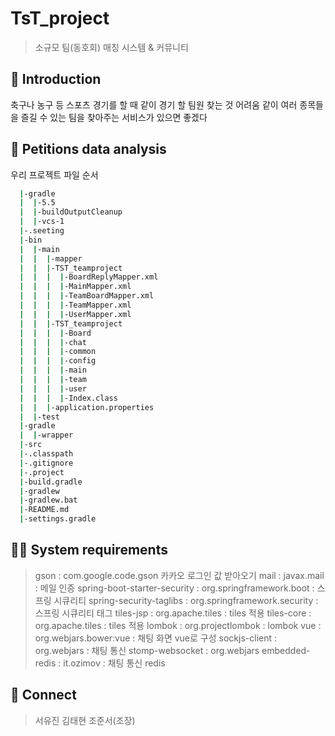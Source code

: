 # TsT_project
> 소규모 팀(동호회) 매칭 시스템 & 커뮤니티

## 📖 Introduction
축구나 농구 등 스포츠 경기를 할 때 같이 경기 할 팀원 찾는 것 어려움
같이 여러 종목들을 즐길 수 있는 팀을 찾아주는 서비스가 있으면 좋겠다

## 💾 Petitions data analysis
우리 프로젝트 파일 순서
``` bash
  |-gradle
  |  |-5.5
  |  |-buildOutputCleanup
  |  |-vcs-1
  |-.seeting
  |-bin
  |  |-main
  |  |  |-mapper
  |  |  |-TST_teamproject
  |  |  |  |-BoardReplyMapper.xml
  |  |  |  |-MainMapper.xml
  |  |  |  |-TeamBoardMapper.xml
  |  |  |  |-TeamMapper.xml
  |  |  |  |-UserMapper.xml
  |  |  |-TST_teamproject
  |  |  |  |-Board
  |  |  |  |-chat
  |  |  |  |-common
  |  |  |  |-config
  |  |  |  |-main
  |  |  |  |-team
  |  |  |  |-user
  |  |  |  |-Index.class
  |  |  |-application.properties
  |  |-test
  |-gradle
  |  |-wrapper
  |-src
  |-.classpath
  |-.gitignore
  |-.project
  |-build.gradle
  |-gradlew
  |-gradlew.bat
  |-README.md
  |-settings.gradle
```

## 👨‍💻 System requirements
> gson : com.google.code.gson 카카오 로그인 값 받아오기
> mail : javax.mail : 메일 인증
> spring-boot-starter-security : org.springframework.boot : 스프링 시큐리티
> spring-security-taglibs : org.springframework.security : 스프링 시큐리티 태그
> tiles-jsp : org.apache.tiles : tiles 적용
> tiles-core : org.apache.tiles : tiles 적용
> lombok : org.projectlombok : lombok 
> vue : org.webjars.bower:vue : 채팅 화면 vue로 구성 
> sockjs-client : org.webjars : 채팅 통신 
> stomp-websocket : org.webjars 
> embedded-redis : it.ozimov : 채팅 통신  redis


## 🤝 Connect
> 서유진
> 김태현
> 조준서(조장)

